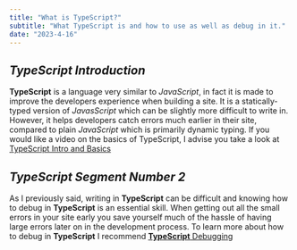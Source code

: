 ```yaml
---
title: "What is TypeScript?"
subtitle: "What TypeScript is and how to use as well as debug in it."
date: "2023-4-16"
---
```



## ***TypeScript Introduction*** ##
**TypeScript** is a language very similar to *JavaScript*, in fact it is made to improve the developers experience when building a site. It is a statically-typed version of *JavasScript* which can be slightly more difficult to write in. However, it helps developers catch errors much earlier in their site, compared to plain *JavaScript* which is primarily dynamic typing. If you would like a video on the basics of TypeScript, I advise you take a look at [TypeScript Intro and Basics](https://www.youtube.com/watch?v=ahCwqrYpIuM) 

## ***TypeScript Segment Number 2***
As I previously said, writing in **TypeScript** can be difficult and knowing how to debug in **TypeScript** is an essential skill. When getting out all the small errors in your site early you save yourself much of the hassle of having large errors later on in the development process. To learn more about how to debug in **TypeScript** I recommend [**TypeScript** Debugging](https://www.youtube.com/watch?v=d56mG7DezGs)

